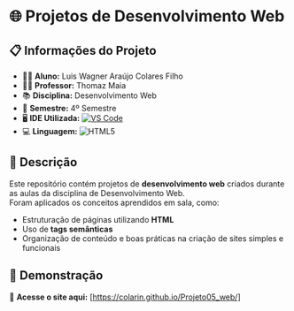 # 🌐 Projetos de Desenvolvimento Web

## 📋 Informações do Projeto
- 👨‍🎓 **Aluno:** Luis Wagner Araújo Colares Filho  
- 👨‍🏫 **Professor:** Thomaz Maia  
- 📚 **Disciplina:** Desenvolvimento Web  
- 🏫 **Semestre:** 4º Semestre  
- 🖥️ **IDE Utilizada:** [![VS Code](https://img.shields.io/badge/VS%20Code-0078d7?style=for-the-badge&logo=visual-studio-code&logoColor=white)](https://code.visualstudio.com/)  
- 💻 **Linguagem:** ![HTML5](https://img.shields.io/badge/HTML5-e34f26?style=for-the-badge&logo=html5&logoColor=white)

## 📝 Descrição
Este repositório contém projetos de **desenvolvimento web** criados durante as aulas da disciplina de Desenvolvimento Web.  
Foram aplicados os conceitos aprendidos em sala, como:
- Estruturação de páginas utilizando **HTML**  
- Uso de **tags semânticas**  
- Organização de conteúdo e boas práticas na criação de sites simples e funcionais  

## 🔗 Demonstração
🚀 **Acesse o site aqui:** [https://colarin.github.io/Projeto05_web/]
